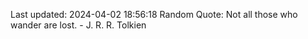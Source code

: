 Last updated: 2024-04-02 18:56:18
Random Quote: Not all those who wander are lost. - J. R. R. Tolkien